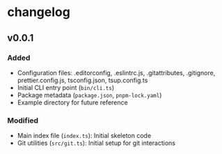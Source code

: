 # changelog

## v0.0.1

### Added

- Configuration files: .editorconfig, .eslintrc.js, .gitattributes, .gitignore, prettier.config.js, tsconfig.json, tsup.config.ts
- Initial CLI entry point (`bin/cli.ts`)
- Package metadata (`package.json`, `pnpm-lock.yaml`)
- Example directory for future reference

### Modified

- Main index file (`index.ts`): Initial skeleton code
- Git utilities (`src/git.ts`): Initial setup for git interactions
